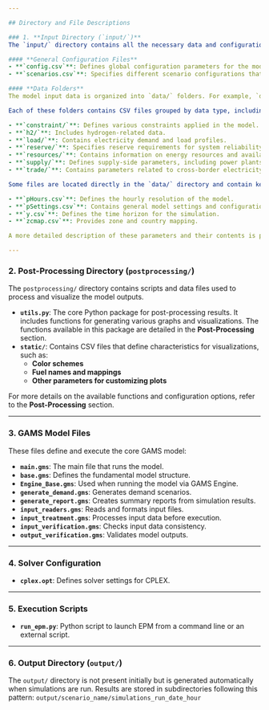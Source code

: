 ```yaml
---

## Directory and File Descriptions

### 1. **Input Directory (`input/`)**
The `input/` directory contains all the necessary data and configuration files required to run the model. It is structured into:

#### **General Configuration Files**
- **`config.csv`**: Defines global configuration parameters for the model.
- **`scenarios.csv`**: Specifies different scenario configurations that can be run.

#### **Data Folders**
The model input data is organized into `data/` folders. For example, `data_eapp/` contains input data for the Eastern Africa Power Pool and `data_gambia/` contains input data specific to Gambia.

Each of these folders contains CSV files grouped by data type, including:

- **`constraint/`**: Defines various constraints applied in the model.
- **`h2/`**: Includes hydrogen-related data.
- **`load/`**: Contains electricity demand and load profiles.
- **`reserve/`**: Specifies reserve requirements for system reliability.
- **`resources/`**: Contains information on energy resources and availability.
- **`supply/`**: Defines supply-side parameters, including power plants and generation capacity.
- **`trade/`**: Contains parameters related to cross-border electricity trade.

Some files are located directly in the `data/` directory and contain key parameters that are not grouped within a specific subdirectory:

- **`pHours.csv`**: Defines the hourly resolution of the model.
- **`pSettings.csv`**: Contains general model settings and configuration values.
- **`y.csv`**: Defines the time horizon for the simulation.
- **`zcmap.csv`**: Provides zone and country mapping.

A more detailed description of these parameters and their contents is provided in the **Input Data** section.

---
```


### 2. **Post-Processing Directory (`postprocessing/`)**
The `postprocessing/` directory contains scripts and data files used to process and visualize the model outputs.

- **`utils.py`**: The core Python package for post-processing results. It includes functions for generating various graphs and visualizations. The functions available in this package are detailed in the **Post-Processing** section.
- **`static/`**: Contains CSV files that define characteristics for visualizations, such as:
  - **Color schemes**
  - **Fuel names and mappings**
  - **Other parameters for customizing plots**
  
For more details on the available functions and configuration options, refer to the **Post-Processing** section.

---

### 3. **GAMS Model Files**
These files define and execute the core GAMS model:

- **`main.gms`**: The main file that runs the model.
- **`base.gms`**: Defines the fundamental model structure.
- **`Engine_Base.gms`**: Used when running the model via GAMS Engine.
- **`generate_demand.gms`**: Generates demand scenarios.
- **`generate_report.gms`**: Creates summary reports from simulation results.
- **`input_readers.gms`**: Reads and formats input files.
- **`input_treatment.gms`**: Processes input data before execution.
- **`input_verification.gms`**: Checks input data consistency.
- **`output_verification.gms`**: Validates model outputs.

---

### 4. **Solver Configuration**
- **`cplex.opt`**: Defines solver settings for CPLEX.

---

### 5. **Execution Scripts**
- **`run_epm.py`**: Python script to launch EPM from a command line or an external script.

---

### 6. **Output Directory (`output/`)**
The `output/` directory is not present initially but is generated automatically when simulations are run. Results are stored in subdirectories following this pattern: `output/scenario_name/simulations_run_date_hour`
